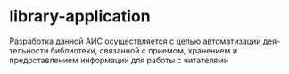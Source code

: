 # library-application
Разработка данной АИС осуществляется с целью автоматизации дея-тельности библиотеки, связанной с приемом, хранением и предоставлением информации для работы с читателями
